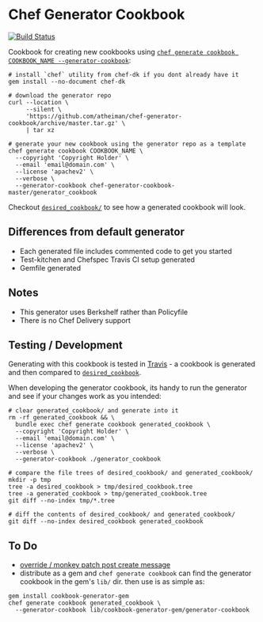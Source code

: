 # Chef Generator Cookbook

[![Build Status](https://travis-ci.org/atheiman/chef-generator-cookbook.svg?branch=master)](https://travis-ci.org/atheiman/chef-generator-cookbook)

Cookbook for creating new cookbooks using [`chef generate cookbook COOKBOOK_NAME --generator-cookbook`](https://docs.chef.io/ctl_chef.html#chef-generate-cookbook):

```shell
# install `chef` utility from chef-dk if you dont already have it
gem install --no-document chef-dk

# download the generator repo
curl --location \
     --silent \
     'https://github.com/atheiman/chef-generator-cookbook/archive/master.tar.gz' \
     | tar xz

# generate your new cookbook using the generator repo as a template
chef generate cookbook COOKBOOK_NAME \
  --copyright 'Copyright Holder' \
  --email 'email@domain.com' \
  --license 'apachev2' \
  --verbose \
  --generator-cookbook chef-generator-cookbook-master/generator_cookbook
```

Checkout [`desired_cookbook/`](./desired_cookbook/) to see how a generated cookbook will look.

## Differences from default generator

- Each generated file includes commented code to get you started
- Test-kitchen and Chefspec Travis CI setup generated
- Gemfile generated

## Notes

- This generator uses Berkshelf rather than Policyfile
- There is no Chef Delivery support

## Testing / Development

Generating with this cookbook is tested in [Travis](https://travis-ci.org/atheiman/chef-generator-cookbook/) - a cookbook is generated and then compared to [`desired_cookbook`](./desired_cookbook/).

When developing the generator cookbook, its handy to run the generator and see if your changes work as you intended:

```shell
# clear generated_cookbook/ and generate into it
rm -rf generated_cookbook && \
  bundle exec chef generate cookbook generated_cookbook \
  --copyright 'Copyright Holder' \
  --email 'email@domain.com' \
  --license 'apachev2' \
  --verbose \
  --generator-cookbook ./generator_cookbook

# compare the file trees of desired_cookbook/ and generated_cookbook/
mkdir -p tmp
tree -a desired_cookbook > tmp/desired_cookbook.tree
tree -a generated_cookbook > tmp/generated_cookbook.tree
git diff --no-index tmp/*.tree

# diff the contents of desired_cookbook/ and generated_cookbook/
git diff --no-index desired_cookbook generated_cookbook
```

## To Do

- [override / monkey patch post create message](https://github.com/chef/chef-dk/blob/master/lib/chef-dk/command/generator_commands/cookbook.rb#L100)
- distribute as a gem and `chef generate cookbook` can find the generator cookbook in the gem's `lib/` dir. then use is as simple as:
```
gem install cookbook-generator-gem
chef generate cookbook generated_cookbook \
  --generator-cookbook lib/cookbook-generator-gem/generator-cookbook
```
